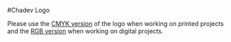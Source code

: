 #Chadev Logo

Please use the [CMYK version](https://github.com/chadev/style-guide/tree/master/Graphics/Logo/CMYK) of the logo when working on printed projects and the [RGB version](https://github.com/chadev/style-guide/tree/master/Graphics/Logo/RGB) when working on digital projects.